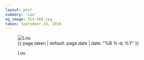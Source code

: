 ```yaml
---
layout: post
summary: 'Lou'
og_image: 554-960.jpg
taken: September 24, 2016
---
```


<figure class="post" data-src="{{ site.assets_url }}/{{ page.og_image }}">
<img alt="Lou" sizes="(min-width: 700px) 50vw, calc(100vw - 2rem)" src="{{ site.assets_url }}/554-480.jpg" srcset="{{ site.assets_url }}/554-240.jpg 240w, {{ site.assets_url }}/554-480.jpg 480w, {{ site.assets_url }}/554-720.jpg 720w, {{ site.assets_url }}/554-960.jpg 960w"/>
<figcaption>
<time>{{ page.taken | default: page.date | date: "%B %-d, %Y" }}</time>
<p>Lou</p>
</figcaption>
</figure>
